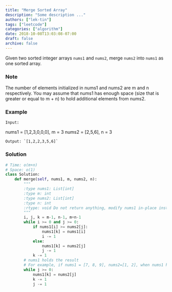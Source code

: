 ```yaml
---
title: "Merge Sorted Array"
description: "Some description ..."
authors: ["lek-tin"]
tags: ["leetcode"]
categories: ["algorithm"]
date: 2018-10-08T13:03:08-07:00
draft: false
archive: false
---
```

Given two sorted integer arrays `nums1` and `nums2`, merge `nums2` into `nums1` as one sorted array.

### Note
The number of elements initialized in nums1 and nums2 are m and n respectively.
You may assume that nums1 has enough space (size that is greater or equal to m + n) to hold additional elements from nums2.
### Example
```
Input:
```
nums1 = [1,2,3,0,0,0], m = 3
nums2 = [2,5,6],       n = 3
```
Output: `[1,2,2,3,5,6]`
```
### Solution
```python
# Time: o(m+n)
# Space: o(1)
class Solution:
    def merge(self, nums1, m, nums2, n):
        """
        :type nums1: List[int]
        :type m: int
        :type nums2: List[int]
        :type n: int
        :rtype: void Do not return anything, modify nums1 in-place instead.
        """
        i, j, k = m-1, n-1, m+n-1
        while i >= 0 and j >= 0:
            if nums1[i] >= nums2[j]:
                nums1[k] = nums1[i]
                i -= 1
            else:
                nums1[k] = nums2[j]
                j -= 1
            k -= 1
        # nums1 holds the result
        # For example, if nums1 = [7, 8, 9], nums2=[1, 2], when nums1 has been iterated completely(i<0), j needs to keep iterating till it reaches 0 index.
        while j >= 0:
            nums1[k] = nums2[j]
            k -= 1
            j -= 1
```